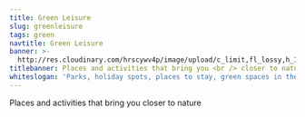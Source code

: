 ```yaml
---
title: Green Leisure
slug: greenleisure
tags: green
navtitle: Green Leisure
banner: >-
  http://res.cloudinary.com/hrscywv4p/image/upload/c_limit,fl_lossy,h_1500,w_2000,f_auto,q_auto/v1/1378019/kilarov-zaneit-634702-unsplash_zfrfwx.jpg
titlebanner: Places and activities that bring you <br /> closer to nature
whiteslogan: 'Parks, holiday spots, places to stay, green spaces in the city'
---
```

<p class="lead">Places and activities that bring you closer to nature </p>
